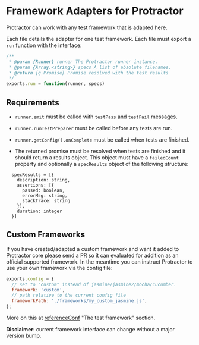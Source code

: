 Framework Adapters for Protractor
=================================

Protractor can work with any test framework that is adapted here.

Each file details the adapter for one test framework. Each file must export a `run` function with the interface:

```js
/**
 * @param {Runner} runner The Protractor runner instance.
 * @param {Array.<string>} specs A list of absolute filenames.
 * @return {q.Promise} Promise resolved with the test results
 */
exports.run = function(runner, specs)
```

Requirements
------------

 - `runner.emit` must be called with `testPass` and `testFail` messages.

 - `runner.runTestPreparer` must be called before any tests are run.

 - `runner.getConfig().onComplete` must be called when tests are finished.

 - The returned promise must be resolved when tests are finished and it should return a results object. This object must have a `failedCount` property and optionally a `specResults` 
 object of the following structure:
 ```
   specResults = [{
     description: string,
     assertions: [{
       passed: boolean,
       errorMsg: string,
       stackTrace: string 
     }],
     duration: integer
   }]
 ```

Custom Frameworks
-----------------

If you have created/adapted a custom framework and want it added to 
Protractor core please send a PR so it can evaluated for addition as an 
official supported framework. In the meantime you can instruct Protractor
to use your own framework via the config file:

```js
exports.config = {
  // set to "custom" instead of jasmine/jasmine2/mocha/cucumber.
  framework: 'custom',
  // path relative to the current config file
  frameworkPath: './frameworks/my_custom_jasmine.js',
};
```

More on this at [referenceConf](../../docs/referenceConf.js) "The test framework" section.

**Disclaimer**: current framework interface can change without a major version bump.
